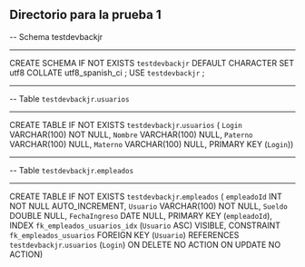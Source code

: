 ## Directorio para la prueba 1 ##

-- Schema testdevbackjr
-- -----------------------------------------------------
CREATE SCHEMA IF NOT EXISTS `testdevbackjr` DEFAULT CHARACTER SET utf8 COLLATE utf8_spanish_ci ;
USE `testdevbackjr` ;

-- -----------------------------------------------------
-- Table `testdevbackjr`.`usuarios`
-- -----------------------------------------------------
CREATE TABLE IF NOT EXISTS `testdevbackjr`.`usuarios` (
  `Login` VARCHAR(100) NOT NULL,
  `Nombre` VARCHAR(100) NULL,
  `Paterno` VARCHAR(100) NULL,
  `Materno` VARCHAR(100) NULL,
  PRIMARY KEY (`Login`))


-- -----------------------------------------------------
-- Table `testdevbackjr`.`empleados`
-- -----------------------------------------------------
CREATE TABLE IF NOT EXISTS `testdevbackjr`.`empleados` (
  `empleadoId` INT NOT NULL AUTO_INCREMENT,
  `Usuario` VARCHAR(100) NOT NULL,
  `Sueldo` DOUBLE NULL,
  `FechaIngreso` DATE NULL,
  PRIMARY KEY (`empleadoId`),
  INDEX `fk_empleados_usuarios_idx` (`Usuario` ASC) VISIBLE,
  CONSTRAINT `fk_empleados_usuarios`
    FOREIGN KEY (`Usuario`)
    REFERENCES `testdevbackjr`.`usuarios` (`Login`)
    ON DELETE NO ACTION
    ON UPDATE NO ACTION)
